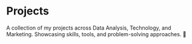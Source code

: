 # Projects
A collection of my projects across Data Analysis, Technology, and Marketing. Showcasing skills, tools, and problem-solving approaches. 🚀
